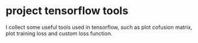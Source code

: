 # project tensorflow tools
I collect some useful tools used in tensorflow, such as plot cofusion matrix, plot training loss and custom loss function.